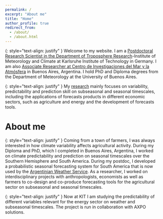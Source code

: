 ```yaml
---
permalink: /
excerpt: "About me"
title: "Home"
author_profile: true
redirect_from: 
  - /about/
  - /about.html
---
```

{: style="text-align: justify" }
Welcome to my website. I am a [Postdoctoral Research Scientist in the Department of Troposphere Research](https://www.imk-tro.kit.edu/english/14_11275.php)-Institute of Meteorology and Climate at Karlsruhe Institute of Technology in Germany. I am also [Associate Researcher at Centro de Investigaciones del Mar y la Atmósfera](http://www.cima.fcen.uba.ar/personal.php?p=I) in Buenos Aires, Argentina. I  hold PhD and Diploma degrees from the Department of Meteorology at the University of Buenos Aires.

{: style="text-align: justify" }
My [research](https://marisolosman.github.io/research/) mainly focuses on variability, predictability and prediction skill on subseasonal and seasonal timescales, including the applications of forecasts products in different economic sectors, such as agriculture and energy and the development of forecasts tools.

About me
======

{: style="text-align: justify" }
Coming from a town of farmers, I was always interested in how climate variability affects agricultural activity. During my Diploma and PhD, which I completed in Buenos Aires, Argentina, I worked on climate predictability and prediction on seasonal timescales over the Southern Hemisphere and South America. During my postdoc, I developed a probabilistic seasonal forecasting system for South America that is now used by the [Argentinian Weather Service](https://www.crc-sas.org/en/prevision_modelo_previsao_as.php). As a researcher, I worked on interdisciplinary projects with anthropologists, economists as well as farmers to co-design and co-produce forecasting tools for the agricultural sector on subseasonal and seasonal timescales.

{: style="text-align: justify" }
Now at KIT I am studying the predictability of different variables relevant for the energy sector on weather and subseasonal timescales. The project is run in collaboration with AXPO solutions.


